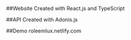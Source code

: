 ##Website
Created with React.js and TypeScript

##API
Created with Adonis.js

##Demo
roleemlux.netlify.com